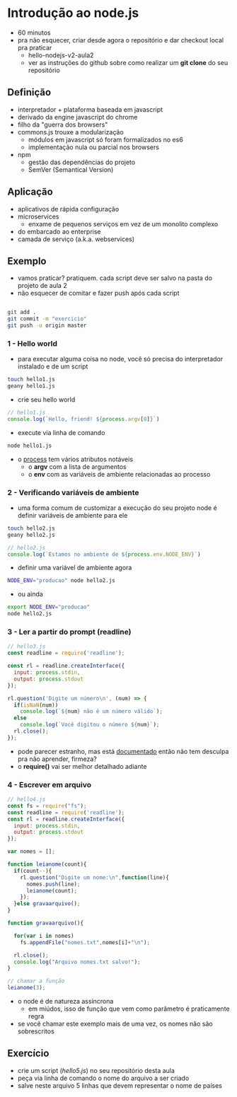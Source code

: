 # Introdução ao node.js

- 60 minutos
- pra não esquecer, criar desde agora o repositório e dar checkout local pra praticar
  - hello-nodejs-v2-aula2
  - ver as instruções do github sobre como realizar um **git clone** do seu repositório

## Definição

- interpretador + plataforma baseada em javascript
- derivado da engine javascript do chrome
- filho da "guerra dos browsers"
- commons.js trouxe a modularização
  - módulos em javascript só foram formalizados no es6
  - implementação nula ou parcial nos browsers
- npm
  - gestão das dependências do projeto
  - SemVer (Semantical Version)

## Aplicação

- aplicativos de rápida configuração
- microservices
  - enxame de pequenos serviços em vez de um monolito complexo
- do embarcado ao enterprise
- camada de serviço (a.k.a. webservices)

## Exemplo

- vamos praticar? pratiquem. cada script deve ser salvo na pasta do projeto de aula 2
- não esquecer de comitar e fazer push após cada script

```bash

git add .
git commit -m "exercicio"
git push -u origin master

```

### 1 - Hello world

- para executar alguma coisa no node, você só precisa do interpretador instalado e de um script

```bash
touch hello1.js
geany hello1.js
```

- crie seu hello world

```javascript
// hello1.js
console.log(`Hello, friend! ${process.argv[0]}`)
```

- execute via linha de comando

```bash
node hello1.js
```

- o [process](https://nodejs.org/api/process.html) tem vários atributos notáveis
  - o **argv** com a lista de argumentos
  - o **env** com as variáveis de ambiente relacionadas ao processo

### 2 - Verificando variáveis de ambiente

- uma forma comum de customizar a execução do seu projeto node é definir variáveis de ambiente para ele

```bash
touch hello2.js
geany hello2.js
```

```javascript
// hello2.js
console.log(`Estamos no ambiente de ${process.env.NODE_ENV}`)
```

- definir uma variável de ambiente agora

```bash
NODE_ENV="producao" node hello2.js
```

- ou ainda

```bash
export NODE_ENV="producao"
node hello2.js
```

### 3 - Ler a partir do prompt (readline)

```javascript
// hello3.js
const readline = require('readline');

const rl = readline.createInterface({
  input: process.stdin,
  output: process.stdout
});

rl.question('Digite um número\n', (num) => {
  if(isNaN(num))
    console.log(`${num} não é um número válido`);
  else
    console.log(`Você digitou o número ${num}`);
  rl.close();
});
```

- pode parecer estranho, mas está [documentado](https://nodejs.org/api/readline.html#readline_rl_question_query_callback) então não tem desculpa pra não aprender, firmeza?
- o **require()** vai ser melhor detalhado adiante

### 4 - Escrever em arquivo

```javascript
// hello4.js
const fs = require("fs");
const readline = require('readline');
const rl = readline.createInterface({
  input: process.stdin,
  output: process.stdout
});

var nomes = [];

function leianome(count){
  if(count--){
    rl.question("Digite um nome:\n",function(line){
      nomes.push(line);
      leianome(count);
    });
  }else gravaarquivo();
}

function gravaarquivo(){

  for(var i in nomes)
    fs.appendFile("nomes.txt",nomes[i]+"\n");

  rl.close();
  console.log("Arquivo nomes.txt salvo!");
}

// chamar a função
leianome(3);
```

- o node é de natureza assíncrona
  - em miúdos, isso de função que vem como parâmetro é praticamente regra
- se você chamar este exemplo mais de uma vez, os nomes não são sobrescritos

## Exercício

- crie um script (*hello5.js*) no seu repositório desta aula
- peça via linha de comando o nome do arquivo a ser criado
- salve neste arquivo 5 linhas que devem representar o nome de países

